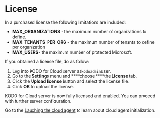 # License

In a purchased license the following limitations are included:

* **MAX\_ORGANIZATIONS** - the maximum number of organizations to define.
* **MAX\_TENANTS\_PER\_ORG** - the maximum number of tenants to define per organization
* **MAX\_USERS**- the maximum number of protected Microsoft.

If you obtained a license file, do as follow:

1. Log into KODO for Cloud server as`kodoadmin`user.
2. Go to the **Settings** menu and ****choose ****the **License** tab.
3. Click the **Upload license** button and select the license file.
4. Click **OK** to upload the license.

KODO for Cloud server is now fully licensed and enabled. You can proceed with further server configuration.

Go to the [Lauching the cloud agent](https://storware.gitbook.io/kodo-for-cloud-office365/deployment/initial-configuration/launching-the-cloud-agent) to learn about cloud agent initialization.


